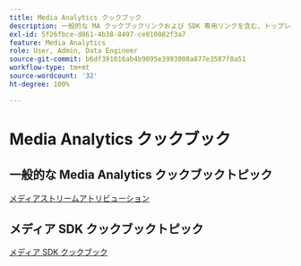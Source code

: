 ```yaml
---
title: Media Analytics クックブック
description: 一般的な MA クックブックリンクおよび SDK 専用リンクを含む、トップレベルクックブックページです。
exl-id: 5f26fbce-d861-4b38-8497-ce010082f3a7
feature: Media Analytics
role: User, Admin, Data Engineer
source-git-commit: b6df391016ab4b9095e3993808a877e3587f0a51
workflow-type: tm+mt
source-wordcount: '32'
ht-degree: 100%

---
```


# Media Analytics クックブック

## 一般的な Media Analytics クックブックトピック

[メディアストリームアトリビューション](/help/media-analytics-cookbook/media-dimensions.md)

## メディア SDK クックブックトピック

[メディア SDK クックブック](/help/sdk-implement/cookbook/sdk-cookbook-overview.md)
